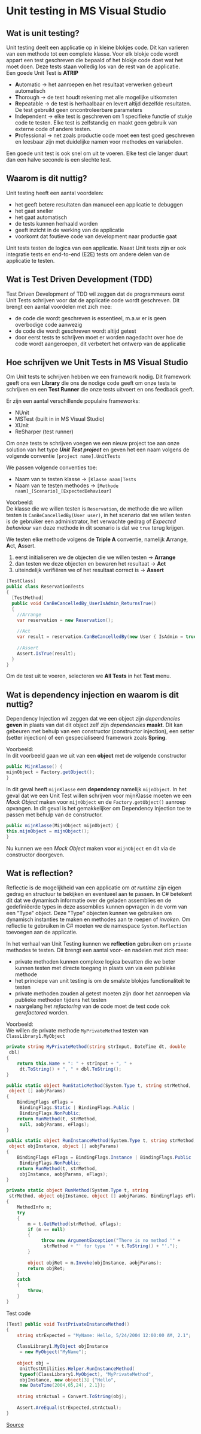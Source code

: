 # Unit testing in MS Visual Studio
## Wat is unit testing?

Unit testing deelt een applicatie op in kleine blokjes code. Dit kan varieren van een methode tot een complete klasse. Voor elk blokje code wordt appart een test
geschreven die bepaald of het blokje code doet wat het moet doen.
Deze tests staan volledig los van de rest van de applicatie.  
Een goede Unit Test is **ATRIP**
* **A**utomatic -> het aanroepen en het resultaat verwerken gebeurt automatisch
* **T**horough -> de test houdt rekening met alle mogelijke uitkomsten
* **R**epeatable -> de test is herhaalbaar en levert altijd dezelfde resultaten. De test gebruikt geen oncontroleerbare parameters
* **I**ndependent -> elke test is geschreven om 1 specifieke functie of stukje code te testen. Elke test is zelfstandig en maakt geen gebruik van externe code of andere testen.
* **P**rofessional -> net zoals productie code moet een test goed geschreven en leesbaar zijn met duidelijke namen voor methodes en variabelen.
  
Een goede unit test is ook snel om uit te voeren. Elke test die langer duurt dan een halve seconde is een slechte test.
  
## Waarom is dit nuttig?
Unit testing heeft een aantal voordelen:
* het geeft betere resultaten dan manueel een applicatie te debuggen
* het gaat sneller
* het gaat automatisch
* de tests kunnen herhaald worden
* geeft inzicht in de werking van de applicatie
* voorkomt dat foutieve code van development naar productie gaat

Unit tests testen de logica van een applicatie. Naast Unit tests zijn er ook integratie tests en end-to-end (E2E) tests om andere delen van de applicatie te testen.

## Wat is Test Driven Development (TDD)
Test Driven Development of TDD wil zeggen dat de programmeurs eerst Unit Tests schrijven voor dat de applicatie code wordt geschreven.
Dit brengt een aantal voordelen met zich mee:
* de code die wordt geschreven is essentieel, m.a.w er is geen overbodige code aanwezig
* de code die wordt geschreven wordt altijd getest
* door eerst tests te schrijven moet er worden nagedacht over hoe de code wordt aangeroepen, dit verbetert het ontwerp van de applicatie

## Hoe schrijven we Unit Tests in MS Visual Studio
Om Unit tests te schrijven hebben we een framework nodig. Dit framework geeft ons een **Library** die ons de nodige code geeft om onze tests te schrijven
en een **Test Runner** die onze tests uitvoert en ons feedback geeft.

Er zijn een aantal verschillende populaire frameworks:
* NUnit
* MSTest (built in in MS Visual Studio)
* XUnit
* ReSharper (test runner)

Om onze tests te schrijven voegen we een nieuw project toe aan onze solution van het type ***Unit Test project*** en geven het een naam volgens de volgende conventie
`[project name].UnitTests`
  
We passen volgende conventies toe:
* Naam van te testen klasse -> `[Klasse naam]Tests`
* Naam van te testen methodes -> `[Methode naam]_[Scenario]_[ExpectedBehaviour]`

Voorbeeld:  
De klasse die we willen testen is `Reservation`, de methode die we willen testen is `CanBeCancelledBy(User user)`, in het scenario dat we willen testen
is de gebruiker een administrator, het verwachte gedrag of *Expected behaviour* van deze methode in dit scenario is dat we `true` terug krijgen.
  
We testen elke methode volgens de **Triple A** conventie, namelijk **A**rrange, **A**ct, **A**ssert.
1) eerst initialiseren we de objecten die we willen testen -> **Arrange**
2) dan testen we deze objecten en bewaren het resultaat -> **Act**
3) uiteindelijk verifiëren we of het resultaat correct is -> **Assert**
  
```cs
[TestClass]
public class ReservationTests
{
  [TestMethod]
  public void CanBeCancelledBy_UserIsAdmin_ReturnsTrue()
  {
    //Arrange
	var reservation = new Reservation();
	
	//Act
	var result = reservation.CanBeCancelledBy(new User { IsAdmin = true });
	
	//Assert
	Assert.IsTrue(result);
  }
}
```
  
Om de test uit te voeren, selecteren we **All Tests** in het **Test** menu.

## Wat is dependency injection en waarom is dit nuttig?
Dependency Injection wil zeggen dat we een object zijn *dependencies* **geven** in plaats van dat dit object zelf zijn *dependencies* **maakt**.
Dit kan gebeuren met behulp van een constructor (constructor injection), een setter (setter injection) of een gespecialiseerd framework zoals **Spring**.
  
Voorbeeld:  
In dit voorbeeld gaan we uit van een **object** met de volgende constructor

```cs
public MijnKlasse() {
mijnObject = Factory.getObject();
}
```

In dit geval heeft `mijnKlasse` een **dependency** namelijk `mijnObject`. In het geval dat we een Unit Test willen schrijven voor mijnKlasse moeten
we een *Mock Object* maken voor `mijnObject` en de `Factory.getObject()` aanroep opvangen. In dit geval is het gemakkelijker om Dependency Injection toe
te passen met behulp van de constructor.
  
```cs
public mijnKlasse(MijnObject mijnObject) {
this.mijnObject = mijnObject();
}
```

Nu kunnen we een *Mock Object* maken voor `mijnObject` en dit via de constructor doorgeven.

## Wat is reflection?
Reflectie is de mogelijkheid van een applicatie om *at runtime* zijn eigen gedrag en structuur te bekijken en eventueel aan te passen.
In C# betekent dit dat we dynamisch informatie over de geladen assemblies en de gedefiniëerde types in deze assemblies kunnen opvragen in de vorm van een "Type" object.
Deze "Type" objecten kunnen we gebruiken om dynamisch instanties te maken en methodes aan te roepen of *invoken*. Om reflectie te gebruiken in C# moeten we
de namespace `System.Reflection` toevoegen aan de applicatie.
  
In het verhaal van Unit Testing kunnen we **reflection** gebruiken om `private` methodes te testen.
Dit brengt een aantal voor- en nadelen met zich mee:
* private methoden kunnen complexe logica bevatten die we beter kunnen testen met directe toegang in plaats van via een publieke methode
* het princiepe van unit testing is om de smalste blokjes functionaliteit te testen
* private methoden zouden al getest moeten zijn door het aanroepen via publieke methoden tijdens het testen
* naargelang het *refactoring* van de code moet de test code ook *gerefactored* worden.

Voorbeeld:  
We willen de private methode `MyPrivateMethod` testen van `ClassLibrary1.MyObject`

```cs
private string MyPrivateMethod(string strInput, DateTime dt, double 
 dbl) 
{
    return this.Name + ": " + strInput + ", " + 
     dt.ToString() + ", " + dbl.ToString();
}
```
  
```cs
public static object RunStaticMethod(System.Type t, string strMethod, 
 object [] aobjParams) 
{
    BindingFlags eFlags = 
     BindingFlags.Static | BindingFlags.Public | 
     BindingFlags.NonPublic;
    return RunMethod(t, strMethod, 
     null, aobjParams, eFlags);
}
```
  
```cs
public static object RunInstanceMethod(System.Type t, string strMethod, 
 object objInstance, object [] aobjParams) 
{
    BindingFlags eFlags = BindingFlags.Instance | BindingFlags.Public | 
     BindingFlags.NonPublic;
    return RunMethod(t, strMethod, 
     objInstance, aobjParams, eFlags);
}
```
  
```cs
private static object RunMethod(System.Type t, string 
 strMethod, object objInstance, object [] aobjParams, BindingFlags eFlags) 
{
    MethodInfo m;
    try 
    {
        m = t.GetMethod(strMethod, eFlags);
        if (m == null)
        {
             throw new ArgumentException("There is no method '" + 
              strMethod + "' for type '" + t.ToString() + "'.");
        }
                                
        object objRet = m.Invoke(objInstance, aobjParams);
        return objRet;
    }
    catch
    {
        throw;
    }
}
```
Test code
```cs
[Test] public void TestPrivateInstanceMethod()
{
    string strExpected = "MyName: Hello, 5/24/2004 12:00:00 AM, 2.1";
     
    ClassLibrary1.MyObject objInstance 
     = new MyObject("MyName");
    
    object obj = 
     UnitTestUtilities.Helper.RunInstanceMethod(
     typeof(ClassLibrary1.MyObject), "MyPrivateMethod",
     objInstance, new object[3] {"Hello", 
     new DateTime(2004,05,24), 2.1});
    
    string strActual = Convert.ToString(obj);
    
    Assert.AreEqual(strExpected,strActual);
}
```
[Source](https://www.codeproject.com/Articles/9715/How-to-Test-Private-and-Protected-methods-in-NET)


